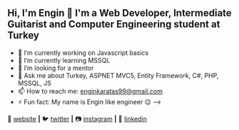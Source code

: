 ## Hi, I'm Engin 👋 I'm a Web Developer, Intermediate Guitarist and Computer Engineering student at Turkey

- 🔭 I’m currently working on Javascript basics
- 🌱 I’m currently learning MSSQL 
- 🤔 I’m looking for a mentor
- 💬 Ask me about Turkey, ASPNET MVC5, Entity Framework, C#, PHP, MSSQL, JS
- 📫 How to reach me: enginkaratas99@gmail.com
- ⚡ Fun fact: My name is Engin like engineer 😉
-->
 
🏡 [website][website] **|** 
🐦 [twitter][twitter] **|** 
📷 [instagram][instagram] **|** 
👔 [linkedin][linkedin]

[website]: https://enginkaratas.com
[twitter]: https://twitter.com/Engin70066929
[instagram]: https://instagram.com/jamesqquick
[linkedin]: https://linkedin.com/in/engin-karataş-060807171/
[brad]: https://github.com/EnginKARATAS
